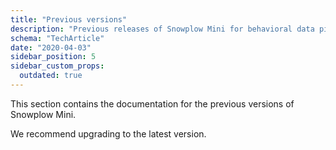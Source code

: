 ```yaml
---
title: "Previous versions"
description: "Previous releases of Snowplow Mini for behavioral data pipeline development and testing."
schema: "TechArticle"
date: "2020-04-03"
sidebar_position: 5
sidebar_custom_props:
  outdated: true
---
```


This section contains the documentation for the previous versions of Snowplow Mini.

We recommend upgrading to the latest version.
